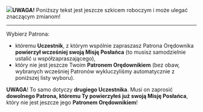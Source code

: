 <span class="challenge-success-status-icon-todo"><img class="svg-image" src="/files/resources/svg/cone-striped.svg" /></span>**UWAGA!** Poniższy tekst jest jeszcze szkicem roboczym i może ulegać znaczącym zmianom!

---
Wybierz Patrona:
- któremu **Uczestnik**, z którym wspólnie zapraszasz Patrona Orędownika **powierzył wcześniej swoją Misję Posłańca** (to musisz samodzielnie ustalić u współzapraszającego),
- który nie jest jeszcze Twoim **Patronem Orędownikiem** (bez obaw, wybranych wcześniej Patronów wykluczyliśmy automatycznie z poniższej listy wyboru).

**UWAGA**! To samo dotyczy **drugiego Uczestnika**. Musi on zaprosić **dowolnego Patrona, któremu Ty powierzyłeś już swoją Misję Posłańca**, który nie jest jeszcze jego **Patronem Orędownikiem**!
